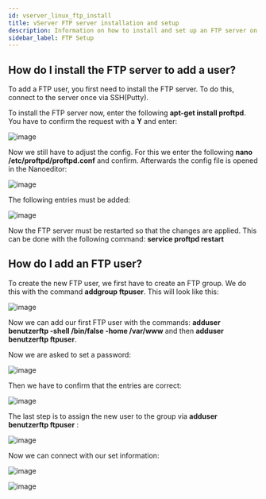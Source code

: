 ```yaml
---
id: vserver_linux_ftp_install
title: vServer FTP server installation and setup
description: Information on how to install and set up an FTP server on your vServer from ZAP-Hosting - ZAP-Hosting.com documentation
sidebar_label: FTP Setup
---
```


## How do I install the FTP server to add a user? 

To add a FTP user, you first need to install the FTP server. To do this, connect to the server once via SSH(Putty).

To install the FTP server now, enter the following **apt-get install proftpd**. You have to confirm the request with a **Y** and enter:

![image](https://user-images.githubusercontent.com/13604413/159172036-62bec6bb-d879-4c38-9f42-6289fecb6737.png)

Now we still have to adjust the config. For this we enter the following **nano /etc/proftpd/proftpd.conf** and confirm. Afterwards the config file is opened in the Nanoeditor:

![image](https://user-images.githubusercontent.com/13604413/159172041-7d137e59-47a3-4b24-b16d-196174cec581.png)

The following entries must be added: 

![image](https://user-images.githubusercontent.com/13604413/159172045-0ec6cbb8-fd4b-4f55-9850-541ccfae1173.png)

Now the FTP server must be restarted so that the changes are applied. This can be done with the following command: **service proftpd restart**

## How do I add an FTP user? 

To create the new FTP user, we first have to create an FTP group. We do this with the command **addgroup ftpuser**. This will look like this: 

![image](https://user-images.githubusercontent.com/13604413/159172048-c6200925-9547-43fe-8dc8-9cc8c7a689d1.png)

Now we can add our first FTP user with the commands: **adduser benutzerftp -shell /bin/false -home /var/www** and then **adduser benutzerftp ftpuser**.

Now we are asked to set a password: 

![image](https://user-images.githubusercontent.com/13604413/159172053-ed22f2b9-3b39-41a7-9fb2-b8c55be9043b.png)

Then we have to confirm that the entries are correct: 

![image](https://user-images.githubusercontent.com/13604413/159172057-bd4b60d8-5952-4fb3-9ffb-df4b53c61313.png)

The last step is to assign the new user to the group via **adduser benutzerftp ftpuser** :

![image](https://user-images.githubusercontent.com/13604413/159172060-9826c04e-6543-44f8-af7a-eb422b4c8891.png)

Now we can connect with our set information:

![image](https://user-images.githubusercontent.com/13604413/159172064-b2302eaa-dd1c-4c2e-b075-376f8a85f791.png)


![image](https://user-images.githubusercontent.com/13604413/159172082-8cb4721f-01ef-4dd2-b21d-1e0933199140.png)

